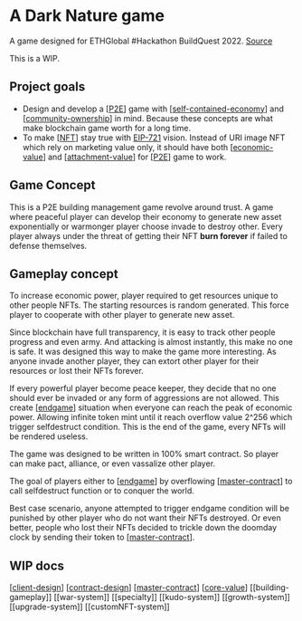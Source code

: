 # A Dark Nature game

A game designed for ETHGlobal #Hackathon BuildQuest 2022. [Source](https://github.com/VAD37/the-dark-forest)

This is a WIP.

## Project goals

- Design and develop a [[P2E]] game with [[self-contained-economy]] and [[community-ownership]] in mind. Because these concepts are what make blockchain game worth for a long time.
- To make [[NFT]] stay true with [EIP-721](https://eips.ethereum.org/EIPS/eip-721) vision. Instead of URI image NFT which rely on marketing value only, it should have both [[economic-value]] and [[attachment-value]] for [[P2E]] game to work.

## Game Concept

This is a P2E building management game revolve around trust. A game where peaceful player can develop their economy to generate new asset exponentially or warmonger player choose invade to destroy other. Every player always under the threat of getting their NFT **burn forever** if failed to defense themselves.

## Gameplay concept

To increase economic power, player required to get resources unique to other people NFTs. The starting resources is random generated. This force player to cooperate with other player to generate new asset.

Since blockchain have full transparency, it is easy to track other people progress and even army. And attacking is almost instantly, this make no one is safe. It was designed this way to make the game more interesting. As anyone invade another player, they can extort other player for their resources or lost their NFTs forever.

If every powerful player become peace keeper, they decide that no one should ever be invaded or any form of aggressions are not allowed. This create [[endgame]] situation when everyone can reach the peak of economic power. Allowing infinite token mint until it reach overflow value 2^256 which trigger selfdestruct condition. This is the end of the game, every NFTs will be rendered useless.

The game was designed to be written in 100% smart contract. So player can make pact, alliance, or even vassalize other player.

The goal of players either to [[endgame]] by overflowing [[master-contract]] to call selfdestruct function or to conquer the world.

Best case scenario, anyone attempted to trigger endgame condition will be punished by other player who do not want their NFTs destroyed. Or even better, people who lost their NFTs decided to trickle down the doomday clock by sending their token to [[master-contract]].

## WIP docs

[[client-design]]
[[contract-design]]
[[master-contract]]
[[core-value]]
[[building-gameplay]]
[[war-system]]
[[specialty]]
[[kudo-system]]
[[growth-system]]
[[upgrade-system]]
[[customNFT-system]]

[//begin]: # "Autogenerated link references for markdown compatibility"
[P2E]: references/P2E "Play To Earn"
[self-contained-economy]: references/self-contained-economy "self-contained-economy"
[community-ownership]: references/community-ownership "community-ownership"
[NFT]: references/NFT "NFT"
[economic-value]: references/economic-value "economic-value"
[attachment-value]: references/attachment-value "attachment-value"
[endgame]: references/endgame "endgame"
[master-contract]: references/master-contract "Master contract"
[client-design]: references/client-design "client design"
[contract-design]: references/contract-design "contract-design"
[core-value]: references/core-value "core value"
[//end]: # "Autogenerated link references"
